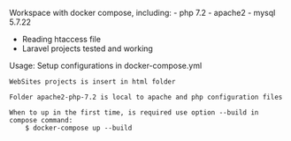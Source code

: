Workspace with docker compose, including:
    - php 7.2
    - apache2
    - mysql 5.7.22

- Reading htaccess file
- Laravel projects tested and working

Usage:
    Setup configurations in docker-compose.yml

    WebSites projects is insert in html folder

    Folder apache2-php-7.2 is local to apache and php configuration files

    When to up in the first time, is required use option --build in compose command:
        $ docker-compose up --build
